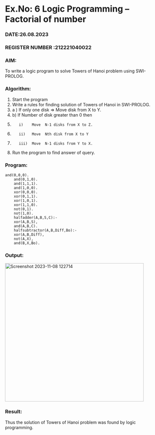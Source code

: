 # Ex.No: 6   Logic Programming – Factorial of number   
### DATE:26.08.2023                                                                        
### REGISTER NUMBER :212221040022
### AIM: 
To  write  a logic program  to solve Towers of Hanoi problem  using SWI-PROLOG. 
### Algorithm:
1. Start the program
2.  Write a rules for finding solution of Towers of Hanoi in SWI-PROLOG.
3.  a )	If only one disk  => Move disk from X to Y.
4.  b)	If Number of disk greater than 0 then
5.        i)	Move  N-1 disks from X to Z.
6.        ii)	Move  Nth disk from X to Y
7.        iii)	Move  N-1 disks from Y to X.
8. Run the program  to find answer of  query.

### Program:
```
and(0,0,0).
	and(0,1,0).
	and(1,1,1).
	and(1,0,0).
	xor(0,0,0).
	xor(0,1,1).
	xor(1,0,1).
	xor(1,1,0).
	not(0,1).
	not(1,0).
	halfadder(A,B,S,C):-
	xor(A,B,S),
	and(A,B,C).
	halfsubtractor(A,B,Diff,Bo):-
	xor(A,B,Diff),
	not(A,X),
	and(B,X,Bo).
```
### Output:
<img width="456" alt="Screenshot 2023-11-08 122714" src="https://github.com/21005291/AI_Lab_2023-24/assets/112933167/ccaf023d-5c54-4f55-9a83-260e7e0c7826">


### Result:
Thus the solution of Towers of Hanoi problem was found by logic programming.
